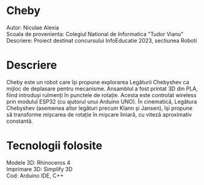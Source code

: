 # Cheby

  Autor:  Niculae Alexia   
  Scoala de provenienta:  Colegiul National de Informatica "Tudor Vianu"  
  Descriere:  Proiect destinat concursului InfoEducatie 2023, sectiunea Roboti  
  
  
  
# Descriere
Cheby este un robot care își propune explorarea Legăturii Chebyshev ca mijloc de deplasare pentru mecanisme. Ansamblul a fost printat 3D din PLA, fiind introduși rulmenți în punctele de rotație. Acesta este controlat wireless prin modulul ESP32 (cu ajutorul unui Arduino UNO).
În cinematică, Legătura Chebyshev (asemenea altor legături precum Klann și Jansen), își propune să transforme mișcarea de rotație în mișcare liniară, cu viteză aproximativ constantă. 


# Tecnologii folosite

Modele 3D: Rhinoceros 4  
Imprimare 3D: Simplify 3D  
Cod: Arduino IDE, C++  



